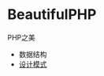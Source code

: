 BeautifulPHP
=============

PHP之美
<ul>
<li>数据结构</li>
<li><a href="https://github.com/jifei/BeautifulPHP/tree/master/DesignPatterns">设计模式</a></li>
</ul>
